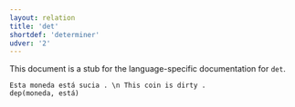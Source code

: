```yaml
---
layout: relation
title: 'det'
shortdef: 'determiner'
udver: '2'
---
```


This document is a stub for the language-specific documentation
for `det`.


~~~ sdparse
Esta moneda está sucia . \n This coin is dirty .
dep(moneda, está)
~~~
<!-- Interlanguage links updated So kvě 14 19:03:27 CEST 2022 -->
